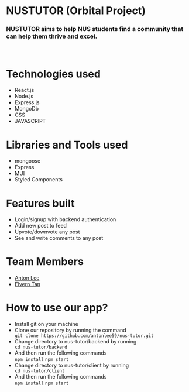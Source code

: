 <h1>NUSTUTOR (Orbital Project)</h1>
<h3>
  NUSTUTOR aims to help NUS students find a community that can help them thrive and excel.
  <p></p>
  <br/>

</h3>
<h1>Technologies used</h1>
<ul>
  
  <li>React.js</li>
  <li>Node.js</li>
  <li>Express.js</li>
  <li>MongoDb</li>
<li>CSS</li>
  <li>JAVASCRIPT</li>
  </ul>

<h1>Libraries and Tools used</h1>
<ul>
  <li>mongoose</li>
<li>Express</li>
  <li>MUI</li>
  <li>Styled Components</li>
  </ul>
  
<h1>Features built</h1>
<ul>
<li>Login/signup with backend authentication</li>
  <li>Add new post to feed</li>
   <li>Upvote/downvote any post</li>
   <li>See and write comments to any post</li>
  </ul>

<h1>Team Members</h1>
<ul>
  <li><a href="https://github.com/antonlee59">Anton Lee</a></li>
  <li><a href="https://github.com/elvern18">Elvern Tan</a></li>
  </a></li>
  
  </ul>
<h1>How to use our app?</h1>
<ul>
  <li>Install git on your machine</li>
  <li>Clone our repository by running the command </li>
  <code>git clone https://github.com/antonlee59/nus-tutor.git</code>
  <li>Change directory to nus-tutor/backend by running </li>
  <code>cd nus-tutor/backend</code>
  <li>And then run the following commands</li>
  <code>npm install</code>
  <code>npm start</code>
  <li>Change directory to nus-tutor/client by running </li>
  <code>cd nus-tutor/client</code>
  <li>And then run the following commands</li>
  <code>npm install</code>
  <code>npm start</code>
  </ul>
